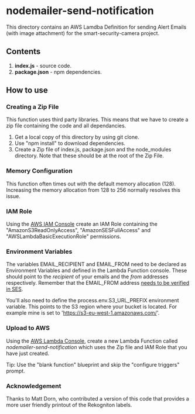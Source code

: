 
# nodemailer-send-notification

This directory contains an AWS Lamdba Definition for sending Alert Emails (with image attachment) for the smart-security-camera project.

## Contents

1. **index.js** - source code.
2. **package.json** - npm dependencies.

## How to use

### Creating a Zip File

This function uses third party libraries.  This means that we have to create a zip file containing the code and all dependancies.

1. Get a local copy of this directory by using git clone.
2. Use "npm install" to download dependencies.
3. Create a Zip file of index.js, package.json and the node_modules directory.  Note that these should be at the root of the Zip File.

### Memory Configuration

This function often times out with the default memory allocation (128).  Increasing the memory allocation from 128 to 256 normally resolves this issue.

### IAM Role

Using the [AWS IAM Console](https://aws.amazon.com/console/) create an IAM Role containing the "AmazonS3ReadOnlyAccess", "AmazonSESFullAccess" and "AWSLambdaBasicExecutionRole" permissions.

### Environment Variables

The variables EMAIL_RECIPIENT and EMAIL_FROM need to be declared as Environment Variables and defined in the Lambda Function console.  These should point to the _recipient_ of your emails and the _from_ addresses respectively. Remember that the EMAIL_FROM address [needs to be verified in SES](http://docs.aws.amazon.com/ses/latest/DeveloperGuide/verify-email-addresses.html).

You'll also need to define the process.env.S3_URL_PREFIX environment variable. This points to the S3 region where your bucket is located.  For example mine is set to 'https://s3-eu-west-1.amazonaws.com/'.

### Upload to AWS

Using the [AWS Lambda Console](https://aws.amazon.com/lambda), create a new Lambda Function called *nodemailer-send-notification* which uses the Zip file and IAM Role that you have just created.

Tip: Use the "blank function" blueprint and skip the "configure triggers" prompt.

### Acknowledgement

Thanks to Matt Dorn, who contributed a version of this code that provides a more user friendly printout of the Rekogniton labels.
